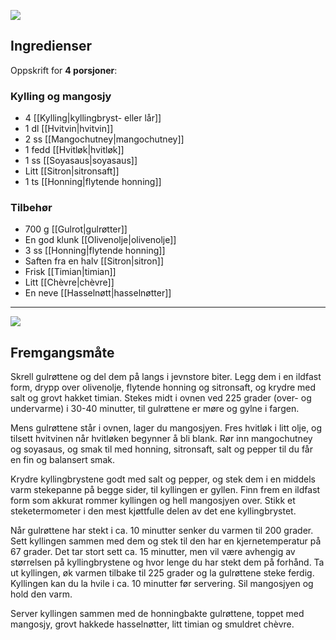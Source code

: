 ![](https://trinesmatblogg.no/app/uploads/2019/11/IMG_3016.jpg)

## Ingredienser

Oppskrift for **4 porsjoner**:

### Kylling og mangosjy

- 4 [[Kylling|kyllingbryst- eller lår]]
- 1 dl [[Hvitvin|hvitvin]]
- 2 ss [[Mangochutney|mangochutney]]
- 1 fedd [[Hvitløk|hvitløk]]
- 1 ss [[Soyasaus|soyasaus]]
- Litt [[Sitron|sitronsaft]]
- 1 ts [[Honning|flytende honning]]

### Tilbehør

- 700 g [[Gulrot|gulrøtter]]
- En god klunk [[Olivenolje|olivenolje]]
- 3 ss [[Honning|flytende honning]]
- Saften fra en halv [[Sitron|sitron]]
- Frisk [[Timian|timian]]
- Litt [[Chèvre|chèvre]]
- En neve [[Hasselnøtt|hasselnøtter]]

---

![](https://trinesmatblogg.no/app/uploads/2019/11/IMG_2927.jpg)

## Fremgangsmåte

Skrell gulrøttene og del dem på langs i jevnstore biter. Legg dem i en ildfast form, drypp over olivenolje, flytende honning og sitronsaft, og krydre med salt og grovt hakket timian. Stekes midt i ovnen ved 225 grader (over- og undervarme) i 30-40 minutter, til gulrøttene er møre og gylne i fargen.

Mens gulrøttene står i ovnen, lager du mangosjyen. Fres hvitløk i litt olje, og tilsett hvitvinen når hvitløken begynner å bli blank. Rør inn mangochutney og soyasaus, og smak til med honning, sitronsaft, salt og pepper til du får en fin og balansert smak.

Krydre kyllingbrystene godt med salt og pepper, og stek dem i en middels varm stekepanne på begge sider, til kyllingen er gyllen. Finn frem en ildfast form som akkurat rommer kyllingen og hell mangosjyen over. Stikk et steketermometer i den mest kjøttfulle delen av det ene kyllingbrystet.

Når gulrøttene har stekt i ca. 10 minutter senker du varmen til 200 grader. Sett kyllingen sammen med dem og stek til den har en kjernetemperatur på 67 grader. Det tar stort sett ca. 15 minutter, men vil være avhengig av størrelsen på kyllingbrystene og hvor lenge du har stekt dem på forhånd. Ta ut kyllingen, øk varmen tilbake til 225 grader og la gulrøttene steke ferdig. Kyllingen kan du la hvile i ca. 10 minutter før servering. Sil mangosjyen og hold den varm.

Server kyllingen sammen med de honningbakte gulrøttene, toppet med mangosjy, grovt hakkede hasselnøtter, litt timian og smuldret chèvre.